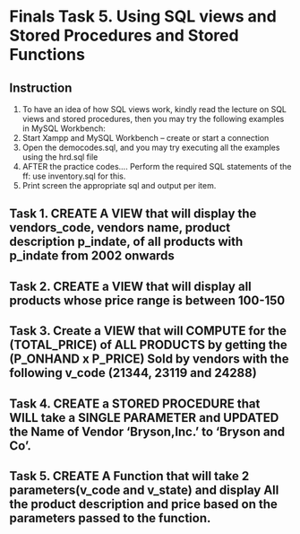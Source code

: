 # Finals Task 5. Using SQL views and Stored Procedures and Stored Functions

## Instruction
1. To have an idea of how SQL views work, kindly read the lecture on SQL views and stored procedures, then you may try the following examples in MySQL Workbench: 
2. Start Xampp and MySQL Workbench – create or start a connection 
4. Open the democodes.sql, and you may try executing all the examples using the hrd.sql file
5. AFTER the practice codes…. Perform the required SQL statements of the ff: use inventory.sql for this.
6. Print screen the appropriate sql and output per item.

   
## Task 1.	CREATE A VIEW that will display the vendors_code, vendors name, product description p_indate, of all products with p_indate from 2002 onwards

 
## Task 2.	CREATE a VIEW that will display all products whose price range is between 100-150

 
## Task 3.	Create a VIEW that will COMPUTE for the (TOTAL_PRICE) of ALL PRODUCTS by getting the (P_ONHAND x P_PRICE) Sold by vendors with the following v_code (21344, 23119 and 24288)

 
## Task 4.	CREATE a STORED PROCEDURE that WILL take a SINGLE PARAMETER and UPDATED the Name of Vendor ‘Bryson,Inc.’ to ‘Bryson and Co’.


## Task 5.	CREATE A Function that will take 2 parameters(v_code and v_state) and display All the product description and price based on the parameters passed to the function.
 
 


